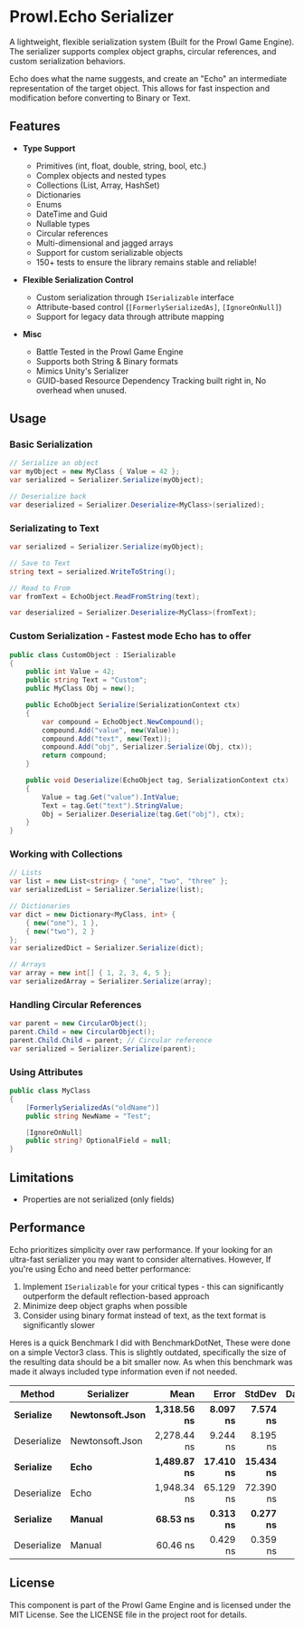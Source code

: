 # Prowl.Echo Serializer

A lightweight, flexible serialization system (Built for the Prowl Game Engine). The serializer supports complex object graphs, circular references, and custom serialization behaviors.

Echo does what the name suggests, and create an "Echo" an intermediate representation of the target object.
This allows for fast inspection and modification before converting to Binary or Text.

## Features

- **Type Support**
  - Primitives (int, float, double, string, bool, etc.)
  - Complex objects and nested types
  - Collections (List, Array, HashSet)
  - Dictionaries
  - Enums
  - DateTime and Guid
  - Nullable types
  - Circular references
  - Multi-dimensional and jagged arrays
  - Support for custom serializable objects
  - 150+ tests to ensure the library remains stable and reliable!

- **Flexible Serialization Control**
  - Custom serialization through `ISerializable` interface
  - Attribute-based control (`[FormerlySerializedAs]`, `[IgnoreOnNull]`)
  - Support for legacy data through attribute mapping

- **Misc**
  - Battle Tested in the Prowl Game Engine
  - Supports both String & Binary formats
  - Mimics Unity's Serializer
  - GUID-based Resource Dependency Tracking built right in, No overhead when unused.


## Usage

### Basic Serialization

```csharp
// Serialize an object
var myObject = new MyClass { Value = 42 };
var serialized = Serializer.Serialize(myObject);

// Deserialize back
var deserialized = Serializer.Deserialize<MyClass>(serialized);
```

### Serializating to Text

```csharp
var serialized = Serializer.Serialize(myObject);

// Save to Text
string text = serialized.WriteToString();

// Read to From
var fromText = EchoObject.ReadFromString(text);

var deserialized = Serializer.Deserialize<MyClass>(fromText);
```

### Custom Serialization - Fastest mode Echo has to offer

```csharp
public class CustomObject : ISerializable
{
    public int Value = 42;
    public string Text = "Custom";
	public MyClass Obj = new();

    public EchoObject Serialize(SerializationContext ctx)
    {
        var compound = EchoObject.NewCompound();
        compound.Add("value", new(Value));
        compound.Add("text", new(Text));
        compound.Add("obj", Serializer.Serialize(Obj, ctx));
        return compound;
    }

    public void Deserialize(EchoObject tag, SerializationContext ctx)
    {
        Value = tag.Get("value").IntValue;
        Text = tag.Get("text").StringValue;
		Obj = Serializer.Deserialize(tag.Get("obj"), ctx);
    }
}
```

### Working with Collections

```csharp
// Lists
var list = new List<string> { "one", "two", "three" };
var serializedList = Serializer.Serialize(list);

// Dictionaries
var dict = new Dictionary<MyClass, int> {
    { new("one"), 1 },
    { new("two"), 2 }
};
var serializedDict = Serializer.Serialize(dict);

// Arrays
var array = new int[] { 1, 2, 3, 4, 5 };
var serializedArray = Serializer.Serialize(array);
```

### Handling Circular References

```csharp
var parent = new CircularObject();
parent.Child = new CircularObject();
parent.Child.Child = parent; // Circular reference
var serialized = Serializer.Serialize(parent);
```

### Using Attributes

```csharp
public class MyClass
{
    [FormerlySerializedAs("oldName")]
    public string NewName = "Test";

    [IgnoreOnNull]
    public string? OptionalField = null;
}
```

## Limitations
  - Properties are not serialized (only fields)

## Performance

Echo prioritizes simplicity over raw performance.
If your looking for an ultra-fast serializer you may want to consider alternatives.
However, If you're using Echo and need better performance:
  1. Implement `ISerializable` for your critical types - this can significantly outperform the default reflection-based approach
  2. Minimize deep object graphs when possible
  3. Consider using binary format instead of text, as the text format is significantly slower

Heres is a quick Benchmark I did with BenchmarkDotNet, These were done on a simple Vector3 class.
This is slightly outdated, specifically the size of the resulting data should be a bit smaller now.
As when this benchmark was made it always included type information even if not needed.

|      Method |           Serializer |        Mean |     Error |    StdDev | DataSize |
|------------ |--------------------- |------------:|----------:|----------:|---------:|
|   **Serialize** |      **Newtonsoft.Json** | **1,318.56 ns** |  **8.097 ns** |  **7.574 ns** |     **35 B** |
| Deserialize |      Newtonsoft.Json | 2,278.44 ns |  9.244 ns |  8.195 ns |        - |
|   **Serialize** |           **Echo** | **1,489.87 ns** | **17.410 ns** | **15.434 ns** |     **28 B** |
| Deserialize |           Echo | 1,948.34 ns | 65.129 ns | 72.390 ns |        - |
|   **Serialize** |           **Manual** | **68.53 ns** | **0.313 ns** | **0.277 ns** |     **12 B** |
| Deserialize |           Manual | 60.46 ns | 0.429 ns | 0.359 ns |        - |

## License

This component is part of the Prowl Game Engine and is licensed under the MIT License. See the LICENSE file in the project root for details.
